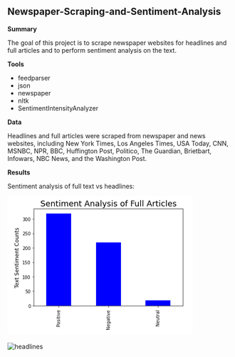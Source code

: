 ## Newspaper-Scraping-and-Sentiment-Analysis

**Summary**

The goal of this project is to scrape newspaper websites for headlines and full articles and to perform sentiment analysis on the text.

**Tools**

* feedparser
* json
* newspaper
* nltk
* SentimentIntensityAnalyzer

**Data**

Headlines and full articles were scraped from newspaper and news websites, including New York Times, Los Angeles Times, USA Today, CNN, MSNBC, NPR, BBC, Huffington Post, Politico, The Guardian, Brietbart, Infowars, NBC News, and the Washington Post.

**Results**

Sentiment analysis of full text vs headlines:

![text](/images/Text.PNG)

![headlines](/images/Headlines.PNG)
